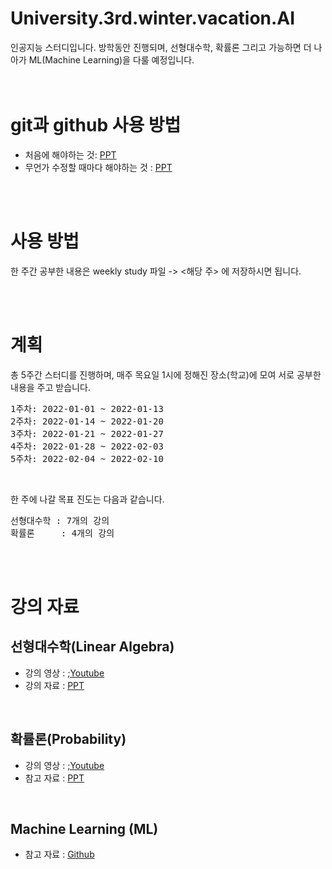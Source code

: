# University.3rd.winter.vacation.AI
인공지능 스터디입니다. 방학동안 진행되며, 선형대수학, 확률론 그리고 가능하면 더 나아가 ML(Machine Learning)을 다룰 예정입니다.     
<br>
<br>


# git과 github 사용 방법
* 처음에 해야하는 것: <a href="https://view.officeapps.live.com/op/view.aspx?src=https%3A%2F%2Fraw.githubusercontent.com%2FKwangryeolPark%2FUniversity.3rd.winter.vacation.AI%2F%25EB%25B0%2595%25EA%25B4%2591%25EB%25A0%25AC%2Fgit_github%2F%25EC%25B2%2598%25EC%259D%258C%25EC%2597%2590%2520%25ED%2595%25B4%25EC%2595%25BC%25ED%2595%2598%25EB%258A%2594%2520%25EA%25B2%2583%2FProgress.pptx&wdOrigin=BROWSELINK">PPT</a>
* 무언가 수정할 때마다 해야하는 것 : <a href="https://github.com/KwangryeolPark/University.3rd.winter.vacation.AI/raw/master/git_github/%EB%AC%B4%EC%96%B8%EA%B0%80%20%EC%88%98%EC%A0%95%ED%95%A0%20%EB%95%8C%EB%A7%88%EB%8B%A4%20%ED%95%B4%EC%95%BC%ED%95%98%EB%8A%94%20%EA%B2%83/Progress.pptx">PPT</a>

<br>
<br>
  
# 사용 방법
한 주간 공부한 내용은 weekly study 파일 -> <해당 주> 에 저장하시면 됩니다.

<br>
<br>

# 계획
총 5주간 스터디를 진행하며, 매주 목요일 1시에 정해진 장소(학교)에 모여 서로 공부한 내용을 주고 받습니다.
<br>
<pre>
1주차: 2022-01-01 ~ 2022-01-13     
2주차: 2022-01-14 ~ 2022-01-20     
3주차: 2022-01-21 ~ 2022-01-27     
4주차: 2022-01-28 ~ 2022-02-03     
5주차: 2022-02-04 ~ 2022-02-10     
</pre>
<br>

한 주에 나갈 목표 진도는 다음과 같습니다.     
<pre>
선형대수학 : 7개의 강의     
확률론     : 4개의 강의     
</pre>
<br>
<br>
  
# 강의 자료
## 선형대수학(Linear Algebra)
* 강의 영상 : <a href="https://www.youtube.com/watch?v=ZK3O402wf1c&list=PL49CF3715CB9EF31D&index=1">;Youtube</a>     
* 강의 자료 : <a href="https://github.com/KwangryeolPark/University.3rd.winter.vacation.AI/blob/KwangryeolPark/%EC%84%A0%ED%98%95%EB%8C%80%EC%88%98%ED%95%99%20%EC%9E%90%EB%A3%8C/%EA%B0%95%EC%9D%98%20%EC%9E%90%EB%A3%8C.pdf">PPT</a>     
<br>

## 확률론(Probability)
* 강의 영상 : <a href="https://www.youtube.com/watch?v=1uW3qMFA9Ho&list=PLUl4u3cNGP60hI9ATjSFgLZpbNJ7myAg6">;Youtube</a>
* 참고 자료 : <a href="https://github.com/KwangryeolPark/University.3rd.winter.vacation.AI/blob/KwangryeolPark/%ED%99%95%EB%A5%A0%EB%A1%A0%20%EC%9E%90%EB%A3%8C/%EC%B0%B8%EA%B3%A0%20%EC%9E%90%EB%A3%8C.pdf">PPT</a>
<br>
  
## Machine Learning (ML)
* 참고 자료 : <a href="https://github.com/floodsung/Deep-Learning-Papers-Reading-Roadmap">Github</a>
